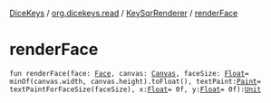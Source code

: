 [DiceKeys](../../index.md) / [org.dicekeys.read](../index.md) / [KeySqrRenderer](index.md) / [renderFace](./render-face.md)

# renderFace

`fun renderFace(face: `[`Face`](../../org.dicekeys.keysqr/-face/index.md)`, canvas: `[`Canvas`](https://developer.android.com/reference/android/graphics/Canvas.html)`, faceSize: `[`Float`](https://kotlinlang.org/api/latest/jvm/stdlib/kotlin/-float/index.html)` = minOf(canvas.width, canvas.height).toFloat(), textPaint: `[`Paint`](https://developer.android.com/reference/android/graphics/Paint.html)` = textPaintForFaceSize(faceSize), x: `[`Float`](https://kotlinlang.org/api/latest/jvm/stdlib/kotlin/-float/index.html)` = 0f, y: `[`Float`](https://kotlinlang.org/api/latest/jvm/stdlib/kotlin/-float/index.html)` = 0f): `[`Unit`](https://kotlinlang.org/api/latest/jvm/stdlib/kotlin/-unit/index.html)